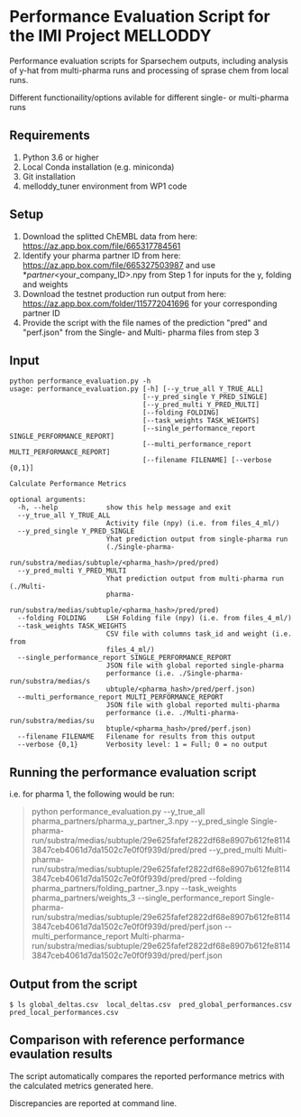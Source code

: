 # Performance Evaluation Script for the IMI Project MELLODDY

Performance evaluation scripts for Sparsechem outputs, including analysis of y-hat from multi-pharma runs and processing of sprase chem from local runs.

Different functionaility/options avilable for different single- or multi-pharma runs

## Requirements

1. Python 3.6 or higher
2. Local Conda installation (e.g. miniconda)
3. Git installation
4. melloddy_tuner environment from WP1 code

## Setup

1. Download the splitted ChEMBL data from here: https://az.app.box.com/file/665317784561
2. Identify your pharma partner ID from here: https://az.app.box.com/file/665327503987 and use *_partner_<your_company_ID>.npy from Step 1 for inputs for the y, folding and weights
3. Download the testnet production run output from here: https://az.app.box.com/folder/115772041696 for your corresponding partner ID
4. Provide the script with the file names of the prediction "pred" and "perf.json" from the Single- and Multi- pharma files from step 3

## Input

```
python performance_evaluation.py -h
usage: performance_evaluation.py [-h] [--y_true_all Y_TRUE_ALL]
                                 [--y_pred_single Y_PRED_SINGLE]
                                 [--y_pred_multi Y_PRED_MULTI]
                                 [--folding FOLDING]
                                 [--task_weights TASK_WEIGHTS]
                                 [--single_performance_report SINGLE_PERFORMANCE_REPORT]
                                 [--multi_performance_report MULTI_PERFORMANCE_REPORT]
                                 [--filename FILENAME] [--verbose {0,1}]

Calculate Performance Metrics

optional arguments:
  -h, --help            show this help message and exit
  --y_true_all Y_TRUE_ALL
                        Activity file (npy) (i.e. from files_4_ml/)
  --y_pred_single Y_PRED_SINGLE
                        Yhat prediction output from single-pharma run
                        (./Single-pharma-
                        run/substra/medias/subtuple/<pharma_hash>/pred/pred)
  --y_pred_multi Y_PRED_MULTI
                        Yhat prediction output from multi-pharma run (./Multi-
                        pharma-
                        run/substra/medias/subtuple/<pharma_hash>/pred/pred)
  --folding FOLDING     LSH Folding file (npy) (i.e. from files_4_ml/)
  --task_weights TASK_WEIGHTS
                        CSV file with columns task_id and weight (i.e. from
                        files_4_ml/)
  --single_performance_report SINGLE_PERFORMANCE_REPORT
                        JSON file with global reported single-pharma
                        performance (i.e. ./Single-pharma-run/substra/medias/s
                        ubtuple/<pharma_hash>/pred/perf.json)
  --multi_performance_report MULTI_PERFORMANCE_REPORT
                        JSON file with global reported multi-pharma
                        performance (i.e. ./Multi-pharma-run/substra/medias/su
                        btuple/<pharma_hash>/pred/perf.json)
  --filename FILENAME   Filename for results from this output
  --verbose {0,1}       Verbosity level: 1 = Full; 0 = no output
```



## Running the performance evaluation script
i.e. for pharma 1, the following would be run:

> python performance_evaluation.py --y_true_all pharma_partners/pharma_y_partner_3.npy --y_pred_single Single-pharma-run/substra/medias/subtuple/29e625fafef2822df68e8907b612fe81143847ceb4061d7da1502c7e0f0f939d/pred/pred --y_pred_multi Multi-pharma-run/substra/medias/subtuple/29e625fafef2822df68e8907b612fe81143847ceb4061d7da1502c7e0f0f939d/pred/pred --folding pharma_partners/folding_partner_3.npy --task_weights pharma_partners/weights_3 --single_performance_report Single-pharma-run/substra/medias/subtuple/29e625fafef2822df68e8907b612fe81143847ceb4061d7da1502c7e0f0f939d/pred/perf.json --multi_performance_report Multi-pharma-run/substra/medias/subtuple/29e625fafef2822df68e8907b612fe81143847ceb4061d7da1502c7e0f0f939d/pred/perf.json 

## Output from the script

`$ ls global_deltas.csv  local_deltas.csv  pred_global_performances.csv  pred_local_performances.csv`

## Comparison with reference performance evaulation results

The script automatically compares the reported performance metrics with the calculated metrics generated here.

Discrepancies are reported at command line.